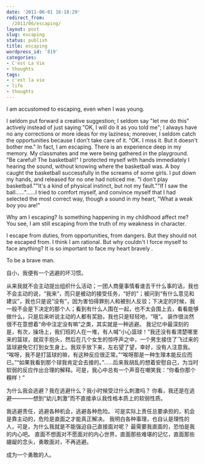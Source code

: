 ```yaml
---
date: '2011-06-01 16:18:29'
redirect_from:
  /2011/06/escaping/
layout: post
slug: escaping
status: publish
title: escaping
wordpress_id: '819'
categories:
- C'est La Vie
- thoughts
tags:
- c'est la vie
- life
- thoughts
---
```


I am accustomed to escaping, even when I was young.

I seldom put forward a creative suggestion; I seldom say "let me do this" actively instead of just saying "OK, I will do it as you told me"; I always have no any corrections or more ideas for my laziness; moreover, I seldom catch the opportunities because I don't take care of it.
"OK. I miss it. But it doesn't bother me." In fact, I am escaping.
There is an experience deep in my memory. My classmates and me were being gathered in the playground. "Be careful! The basketball!" I protected myself with hands immediately I hearing the sound, without knowing where the basketball was. A boy caught the basketball successfully in the screams of some girls. I put down my hands, and released for no one had noticed me.
"I don't play basketball.""It's a kind of physical instinct, but not my fault.""If I saw the ball......"......I tried to comfort myself, and convince myself that I had selected the most correct way, though a sound in my heart, "What a weak boy you are!"

Why am I escaping? Is something happening in my childhood affect me?
You see, I am still escaping from the truth of my weakness in character.

I escape from duties, from opportunities, from dangers.
But they should not be escaped from.
I think I am rational. But why couldn't I force myself to face anything?
It is so important to face my heart bravely .

To be a brave man.

自小，我便有一个逃避的坏习惯。

从来我就不会主动提出组织什么活动；一团人商量事情看谁去干什么事的话，我也不会主动的说，“我来”，而只是被动的接受任务，“好的”；被问到“有什么意见和建议”，我也只是说“没有”，因为害怕得罪别人和被别人反驳；下决定的时候，我一般不会是下决定的那个人；看到有什么人围在一起，也不太会围上去，看看能够做什么，只是后来听说主动的人都有奖励，我也只是轻轻地，“哦”。
装作很淡然很不在意想着“命中注定没有嘛”之类，其实就是一种逃避。
我记忆中最深刻的是，有次，操场上，我们班的人在一堆，有人喊“小心篮球！”我还没有看清楚哪里来的篮球，就双手抱头，然后在几个女生的惊呼声之中，一个男生接住了飞过来的篮球避免它打到女生身上。我双手放下来，左右望了望，幸好，没有人注意我。
“唉呀，我不是打篮球的嘛，有这种反应很正常。”“唉呀那是一种生理本能反应而已。”“如果我看到那个球我肯定会去接的。”......后来我胡乱的想着安慰自己，为当时软弱的反应作出合理的解释。可是，我心中总有一个声音在嘲笑我：“你看你那个糗样！”

为什么我会逃避？我在逃避什么？我小时候受过什么刺激吗？
你看，我还是在逃避————想到“幼儿刺激”而不直接承认我性格本质上的软弱性质。

我逃避责任，逃避各种机会，逃避各种危险。
可是实际上责任总要承担的，机会是靠主动的，危险是直面之才能真正解决。
我明白各种事理，也自认是理性的人，可是，为什么我就是不能强迫自己直接面对呢？
最需要我直面的，恐怕是我的内心吧。
直面不想面对不愿面对的内心世界，直面那些难堪的记忆，直面那些龌龊的念头，勇敢面对，不再逃避。

成为一个勇敢的人。

